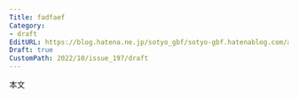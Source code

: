 ```yaml
---
Title: fadfaef
Category:
- draft
EditURL: https://blog.hatena.ne.jp/sotyo_gbf/sotyo-gbf.hatenablog.com/atom/entry/4207112889923684172
Draft: true
CustomPath: 2022/10/issue_197/draft
---
```


本文
